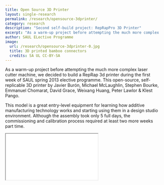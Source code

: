 ```yaml
---
title: Open Source 3D Printer
layout: single-research
permalink: /research/opensource-3dprinter/
category: research
description: "Second self-build project: RepRapPro 3D Printer"
excerpt: "As a warm-up project before attempting the much more complex laser cutter machine, we decided to build a  RepRap 3d printer during the first week of SAUL spring 2013 elective programme."
author: SAUL ELective Programme
image:
  url: /research/opensource-3dprinter-0.jpg
  title: 3D printed bamboo connectors
  credits: SA UL CC-BY-SA
---
```


As a warm-up project before attempting the much more complex laser cutter machine, we decided to build a  RepRap 3d printer during the first week of SAUL spring 2013 elective programme. This open-source, self-replicable 3D printer by Javier Burón, Michael McLaughlin, Stephen Bourke, Emmanuel Chomarat, David Grace, Weixang Huang, Peter Lawlor & Klest Pango.

This model is a great entry-level equipment for learning how additive manufacturing technology works and starting using them in a design studio environment. Although the assembly took only 5 full days, the commissioning and calibration process required at least two more weeks part time.

<div class="video">
	<iframe src="//player.vimeo.com/video/60248119?title=0&amp;portrait=0"> </iframe>
</div>